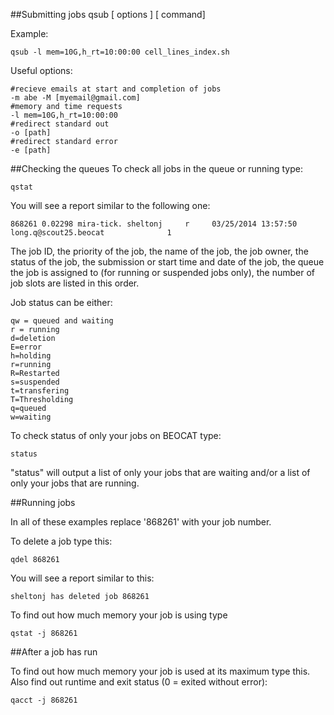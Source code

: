 ##Submitting  jobs
    qsub [ options ] [ command]
    
Example:

    qsub -l mem=10G,h_rt=10:00:00 cell_lines_index.sh
    
Useful options:

    #recieve emails at start and completion of jobs
    -m abe -M [myemail@gmail.com]
    #memory and time requests
    -l mem=10G,h_rt=10:00:00
    #redirect standard out
    -o [path]
    #redirect standard error
    -e [path]
    
##Checking the queues
To check all jobs in the queue or running type:

    qstat
    
You will see a report similar to the following one:

    868261 0.02298 mira-tick. sheltonj     r     03/25/2014 13:57:50 long.q@scout25.beocat              1 

The job ID, the priority of the job, the name of the job, the job owner, the status of the  job, the submission or start time and date of the job, the  queue  the  job  is  assigned  to  (for  running  or suspended jobs only), the number of job slots are listed in this order.

Job status can be either:

    qw = queued and waiting
    r = running
    d=deletion
    E=error
    h=holding
    r=running
    R=Restarted
    s=suspended
    t=transfering
    T=Thresholding
    q=queued
    w=waiting

    
To check status  of only your jobs on BEOCAT type:

    status
    
"status" will output a list of only your jobs that are waiting and/or a list of only your jobs that are running.
    

##Running jobs

In all of these examples replace '868261' with your job number.

To delete a job type this:

    qdel 868261

You will see a report similar to this:

    sheltonj has deleted job 868261

To find out how much memory your job is using type

    qstat -j 868261
    
##After a job has run

To find out how much memory your job is used at its maximum type this. Also find out runtime and exit status (0 = exited without error):

    qacct -j 868261

